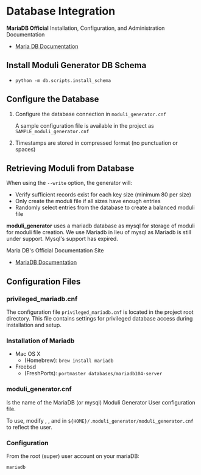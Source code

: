 # Database Integration

**MariaDB Official** Installation, Configuration, and Administration Documentation

* [Maria DB Documentation](https://mariadb.com/docs/server)

## Install Moduli Generator DB Schema

* `python -m db.scripts.install_schema`

## Configure the Database

1. Configure the database connection in `moduli_generator.cnf`

   A sample configuration file is available in the project as `SAMPLE_moduli_generator.cnf`

2. Timestamps are stored in compressed format (no punctuation or spaces)

## Retrieving Moduli from Database

When using the `--write` option, the generator will:

- Verify sufficient records exist for each key size (minimum 80 per size)
- Only create the moduli file if all sizes have enough entries
- Randomly select entries from the database to create a balanced moduli file

**moduli_generator** uses a mariadb database as mysql for storage of moduli for moduli file creation.
We use Mariadb in lieu of mysql as Mariadb is still under support. Mysql's support has expired.

Maria DB's Official Documentation Site

* [MariaDB Documentation](https://mariadb.com/docs/server)

## Configuration Files

### privileged_mariadb.cnf

The configuration file `privileged_mariadb.cnf` is located in the project root directory. This file contains settings
for privileged database access during installation and setup.

### Installation of Mariadb

- Mac OS X
    - (Homebrew): `brew install mariadb`
- Freebsd
    - (FreshPorts): `portmaster databases/mariadb104-server`

### moduli_generator.cnf

Is the name of the MariaDB (or mysql) Moduli Generator User configuration file.

To use, modify <HOST>, <USER>, and <PASSWORD> in `${HOME}/.moduli_generator/moduli_generator.cnf` to reflect the user.

### Configuration

From the root (super) user account on your mariaDB:

```
mariadb
```